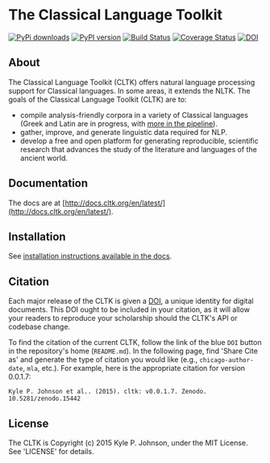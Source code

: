 The Classical Language Toolkit
==============================

[![PyPi downloads](http://img.shields.io/pypi/v/cltk.svg?style=flat)](https://pypi.python.org/pypi/cltk/) [![PyPI version](http://img.shields.io/pypi/dm/cltk.svg?style=flat)](https://pypi.python.org/pypi/cltk/)  [![Build Status](http://img.shields.io/travis/kylepjohnson/cltk.svg?style=flat)](https://travis-ci.org/kylepjohnson/cltk) [![Coverage Status](https://coveralls.io/repos/kylepjohnson/cltk/badge.svg?branch=master)](https://coveralls.io/r/kylepjohnson/cltk?branch=master) [![DOI](https://zenodo.org/badge/10145/kylepjohnson/cltk.svg)](http://dx.doi.org/10.5281/zenodo.15442)


About 
-----
The Classical Language Toolkit (CLTK) offers natural language processing support for Classical languages. In some areas, it extends the NLTK. The goals of the Classical Language Toolkit (CLTK) are to:

*   compile analysis-friendly corpora in a variety of Classical languages (Greek and Latin are in progress, with [more in the pipeline](https://github.com/kylepjohnson/cltk/wiki/List-of-Classical-languages)).
*   gather, improve, and generate linguistic data required for NLP.
*   develop a free and open platform for generating reproducible, scientific research that advances the study of the literature and languages of the ancient world.


Documentation
-------------

The docs are at [http://docs.cltk.org/en/latest/](http://docs.cltk.org/en/latest/).


Installation
------------

See [installation instructions available in the docs](http://docs.cltk.org/en/latest/installation.html).


Citation
--------

Each major release of the CLTK is given a [DOI](http://en.wikipedia.org/wiki/Digital_object_identifier), a unique identity for digital documents. This DOI ought to be included in your citation, as it will allow your readers to reproduce your scholarship should the CLTK's API or codebase change.

To find the citation of the current CLTK, follow the link of the blue `DOI` button in the repository's home (`README.md`). In the following page, find 'Share Cite as' and generate the type of citation you would like (e.g., `chicago-author-date`, `mla`, etc.). For example, here is the appropriate citation for version 0.0.1.7:
```
Kyle P. Johnson et al.. (2015). cltk: v0.0.1.7. Zenodo. 10.5281/zenodo.15442
```

License
-------

The CLTK is Copyright (c) 2015 Kyle P. Johnson, under the MIT License. See 'LICENSE' for details.
